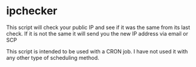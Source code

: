 ipchecker
=========

This script will check your public IP and see if it was the same from its last check. If it is not the same it will send you the new IP address via email or SCP

This script is intended to be used with a CRON job. I have not used it with any other type of scheduling method. 
